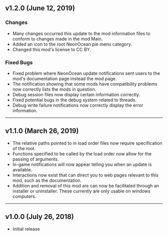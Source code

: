 ## v1.2.0 (June 12, 2019)
### Changes
- Many changes occurred this update to the mod information files to conform to changes made in the mod Main.
- Added an icon to the root NeonOcean pie menu category.
- Changed this mod's license to CC BY.

### Fixed Bugs
- Fixed problem where NeonOcean update notifications sent users to the mod's documentation page instead the mod page.
- The notification showing that some mods have compatibility problems now correctly lists the mods in question.
- Debug session files now display certain information correctly.
- Fixed potential bugs in the debug system related to threads.
- Debug write failure notifications now correctly display the error information.

______________________________

## v1.1.0 (March 26, 2019)
 
- The relative paths pointed to in load order files now require specification of the root.
- Functions specified to be called by the load order now allow for the passing of arguments.
- In-game notifications will now appear telling you when an update is available.
- Interactions now exist that can direct you to web pages relevant to this mod, such as the documentation.
- Addition and removal of this mod are can now be facilitated through an installer or uninstaller. These currently are only usable on windows computers.

______________________________
 
## v1.0.0 (July 26, 2018)
 - Initial release